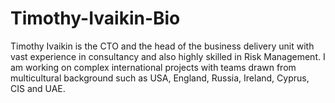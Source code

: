 # Timothy-Ivaikin-Bio
Timothy Ivaikin is the CTO and the head of the business delivery unit with vast experience in consultancy and also highly skilled in Risk Management. I am working on complex international projects with teams drawn from multicultural background such as USA, England, Russia, Ireland, Cyprus, CIS and UAE.
